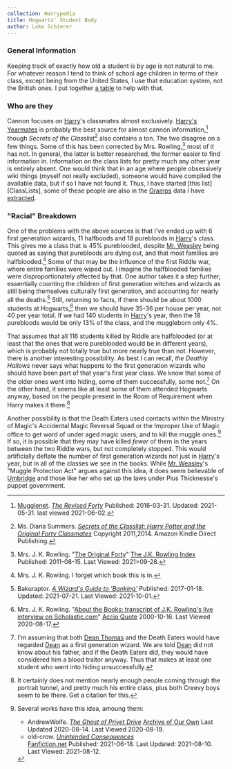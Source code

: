 ```yaml
---
collection: Harrypedia
title: Hogwarts' Student Body
author: Luke Schierer
---
```


### General Information

Keeping track of exactly how old a student is by age is not natural to me.  For
whatever reason I tend to think of school age children in terms of their class,
except being from the United States, I use that education system, not the
British ones.  I put together [a table][comparitive_class_ages] to help with
that.

### Who are they

Cannon focuses on [Harry][]'s classmates almost exclusively.  [Harry's
Yearmates][] is probably the best source for almost cannon
information,[^200419-1] though _Secrets of the Classlist_[^200630-1] also
contains a ton.  The two disagree on a few things.  Some of this has been
corrected by Mrs. Rowling,[^200630-3] most of it has not. In general, the
latter is better researched, the former easier to find information in.
Information on the class lists for pretty much any other year is entirely
absent. One would think that in an age where people obsessively wiki things
(myself not really excluded), someone would have compiled the available data,
but if so I have not found it.  Thus, I have started [this list][ClassLists],
some of these people are also in the [Gramps][] data I have
[extracted][people].

[people]: <../../people>

[Gramps]: https://gramps-project.org/

[Harry's Yearmates]: https://mugglenet.com/2016/03/the-revised-forty/

[^200419-1]: [Mugglenet](https://mugglenet.com).
 _[The Revised Forty](https://www.mugglenet.com/2016/03/the-revised-forty/)_
 Published: 2016-03-31. Updated: 2021-05-31. last viewed 2021-06-02.

[^200630-1]: Ms. Diana Summers.
 _[Secrets of the Classlist: Harry Potter and the Original Forty Classmates](https://www.goodreads.com/book/show/25464490-secrets-of-the-classlist)_
 Copyright 2011,2014. Amazon Kindle Direct Publishing.

[^200630-3]: Mrs. J. K. Rowling.
 "[The Original Forty](https://www.rowlingindex.org/work/og40pm/)"
 [The J.K. Rowling Index](https://www.rowlingindex.org)
 Published: 2011-08-15.  Last Viewed: 2021=09-28.

### "Racial" Breakdown

One of the problems with the above sources is that I've ended up with 6 first
generation wizards, 11 halfboods and 18 purebloods in [Harry][]'s class.  This
gives me a class that is 45% pureblooded, despite [Mr. Weasley][Arthur] being
quoted as saying that purebloods are dying out, and that most families are
halfblooded.[^200817-1]  Some of that may be the influence of the first
Riddle war, where entire families were wiped out.  I imagine the halfblooded
families were disproportionately affected by that.  One author takes it a step
further, essentially counting the children of first generation witches and
wizards as still being themselves culturally first generation, and accounting
for nearly all the deaths.[^211001-1]  Still, returning to facts, if there
should be about 1000 students at Hogwarts,[^200817-2] then we should have
35-36 per house per year, not 40 per year total.  If we had 140 students in
[Harry][]'s year, then the 18 purebloods would be only 13% of the class, and the
muggleborn only 4%.  

That assumes that all 116 students killed by Riddle are halfblooded (or at
least that the ones that were pureblooded would be in different years), which
is probably not totally true but more nearly true than not.  However, there is
another interesting possibility.  As best I can recall, _the Deathly Hallows_
never says what happens to the first generation wizards who should have been
part of that year's first year class.  We know that some of the older ones went
into hiding, some of them successfully, some not.[^200819-2] On the other
hand, it seems like at least some of them attended Hogwarts anyway, based on
the people present in the Room of Requirement when Harry makes it
there.[^200819-3] 

Another possibility is that the Death Eaters used contacts within the Ministry
of Magic's Accidental Magic Reversal Squad or the Improper Use of Magic office
to get word of under aged magic users, and to kill the muggle ones.[^200819-4]
If so, it is possible that they may have killed *fewer* of them in the years
between the two Riddle wars, but not completely stopped.  This would
artificially deflate the number of first generation wizards not just in
[Harry][]'s year, but in all of the classes we see in the books.  While
[Mr. Weasley][Arthur]'s "Muggle Protection Act" argues against this idea, it
does seem believable of [Umbridge] and those like her who set up the laws under
Pius Thicknesse's puppet government.

[Harry]: <../../people/Potter/Harry_James/>

[Arthur]: <../../people/Weasley/arthur/>

[Umbridge]: <../../people/Umbridge/Delores_Jane/>

[Dean]: <../../people/thomas/dean>

[comparitive_class_ages]: <../comparitive_class_ages>

[^211001-1]: Bakuraptor.
    _[A Wizard's Guide to 'Banking'](https://www.fanfiction.net/s/12327848)_
    Published: 2017-01-18. Updated: 2021-07-21. Last Viewed: 2021-10-01.

[^200819-4]: Several works have this idea, amoung them:
    * AndrewWolfe. _[The Ghost of Privet Drive](https://archiveofourown.org/works/21500365)_ 
      [Archive of Our Own](https://archiveofourown.org) Last Updated 2020-08-14. Last Viewed 2020-08-19.
    * old-crow. _[Unintended Consequences](https://www.fanfiction.net/s/13903544)_  
      [Fanfiction.net](https://fanfiction.net) Published: 2021-06-18. Last
      Updated: 2021-08-10. Last Viewed: 2021-08-12.

[^200817-1]: Mrs. J. K. Rowling.  I forget which book this is in.

[^200817-2]: Mrs. J. K. Rowling.
    "[About the Books: transcript of J.K. Rowling's live interview on Scholastic.com](http://www.accio-quote.org/articles/2000/1000-scholastic-chat.htm)"
    [Accio Quote](http://www.accio-quote.org/) 2000-10-16. Last Viewed 2020-08-17.

[^200819-2]:  I'm assuming that both [Dean Thomas][Dean] and the Death Eaters would
		have regarded [Dean] as a first generation wizard.  We are told [Dean] did not
		know about his father, and if the Death Eaters did, they would have
		considered him a blood traitor anyway. Thus that makes at least one student
    who went into hiding unsuccessfully.

[^200819-3]: It certainly does not mention nearly enough people coming
		through the portrait tunnel, and pretty much his entire class, plus both
    Creevy boys seem to be there.  Get a citation for this. 


